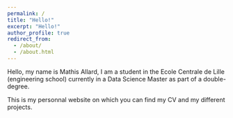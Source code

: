 ```yaml
---
permalink: /
title: "Hello!"
excerpt: "Hello!"
author_profile: true
redirect_from: 
  - /about/
  - /about.html
---
```


Hello, my name is Mathis Allard, I am a student in the Ecole Centrale de Lille (engineering school) currently in a Data Science Master as part of a double-degree. 

This is my personnal website on which you can find my CV and my different projects.
